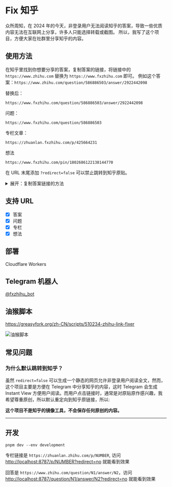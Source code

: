 # Fix 知乎

众所周知，在 2024 年的今天，非登录用户无法阅读知乎的答案，导致一些优质内容无法在互联网上分享，许多人只能选择转载或截图。
所以，我写了这个项目，方便大家在社群里分享知乎的内容。

## 使用方法

在知乎里找到你想要分享的答案，复制答案的链接，将链接中的 `https://www.zhihu.com` 替换为 `https://www.fxzhihu.com` 即可。
例如这个答案：`https://www.zhihu.com/question/586886503/answer/2922442098`

替换后：

```
https://www.fxzhihu.com/question/586886503/answer/2922442098
```

问题：

```
https://www.fxzhihu.com/question/586886503
```

专栏文章：

```
https://zhuanlan.fxzhihu.com/p/425664231
```

想法

```
https://www.fxzhihu.com/pin/1802686122138144770
```

在 URL 末尾添加 `?redirect=false` 可以禁止跳转到知乎原贴。

<details>
<summary>展开：复制答案链接的方法</summary>

找到答案底部的发布时间，复制链接即可。

![复制答案链接](screenshots/image.png)

</details>

## 支持 URL

- [x] 答案
- [x] 问题
- [x] 专栏
- [x] 想法

## 部署

Cloudflare Workers

## Telegram 机器人

[@fxzhihu_bot](https://t.me/fxzhihu_bot)

## 油猴脚本

https://greasyfork.org/zh-CN/scripts/510234-zhihu-link-fixer

![油猴脚本](screenshots/userscript.jpg)

## 常见问题

### 为什么默认跳转到知乎？

虽然 `redirect=false` 可以生成一个静态的网页允许非登录用户阅读全文，然而，这个项目主要是方便在 Telegram 中分享知乎的内容，这时 Telegram 会生成 Instant View 方便用户阅读。而用户点击链接时，通常是对原贴原作感兴趣，我希望尊重原创，所以默认重定向到知乎原链接，所以:

**这个项目不是知乎的镜像工具，不会保存任何原创的内容。**

---

## 开发

```
pnpm dev --env development
```

专栏链接是 `https://zhuanlan.zhihu.com/p/NUMBER`, 访问 <http://localhost:8787/p/NUMBER?redirect=no> 就能看到效果

回答是 `https://www.zhihu.com/question/N1/answer/N2`，访问 <http://localhost:8787/question/N1/answer/N2?redirect=no> 就能看到效果
